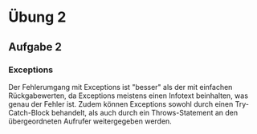 # Übung 2
## Aufgabe 2
### Exceptions
Der Fehlerumgang mit Exceptions ist "besser" als der mit einfachen Rückgabewerten, da Exceptions meistens einen Infotext beinhalten, was genau der Fehler ist.
Zudem können Exceptions sowohl durch einen Try-Catch-Block behandelt, als auch durch ein Throws-Statement an den übergeordneten Aufrufer weitergegeben werden.